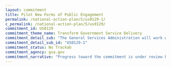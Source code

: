 ```yaml
---
layout: commitment
title: Pilot New Forms of Public Engagement
permalink: /national-action-plan/5/us0129-1/
c_permalink: /national-action-plan/5/us0129/
commitment_id: US0129
commitment_theme_name: Transform Government Service Delivery
commitment_detail_sub: "The General Services Administration will work with civil society and experts in scenario planning and speculative fiction to develop a challenge and prize competition that will engage diverse and inclusive public participation to better define and imagine emerging challenges, opportunities, and possibilities for our shared future."
commitment_detail_sub_id: "US0129-1"
commitment_status: No Trackab
commitment_agency: gsa.gov
commitment_narrative: "Progress toward the commitment is under review by the agency point of contact"
---
```


